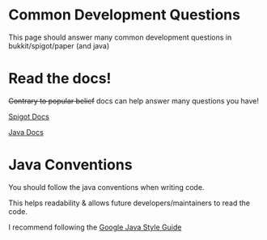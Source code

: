 # Common Development Questions
This page should answer many common development questions in bukkit/spigot/paper (and java)

# Read the docs!
~~Contrary to popular belief~~ docs can help answer many questions you have!

[Spigot Docs](https://hub.spigotmc.org/javadocs/spigot/index.html)

[Java Docs](https://docs.oracle.com/en/java/javase/17/docs/api/index.html)

# Java Conventions
You should follow the java conventions when writing code.

This helps readability & allows future developers/maintainers to read the code.

I recommend following the [Google Java Style Guide](https://google.github.io/styleguide/javaguide.html)

